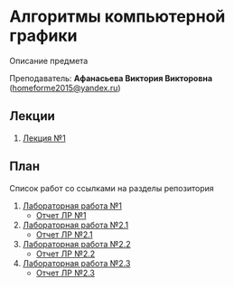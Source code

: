 # Алгоритмы компьютерной графики

Описание предмета

Преподаватель: **Афанасьева Виктория Викторовна** (homeforme2015@yandex.ru)

## Лекции
1. [Лекция №1](https://github.com/mafin1799/BMSTU/blob/main/4term/Computer%20graphics%20algorithms/Лекция_1.md)
## План

Список работ со ссылками на разделы репозитория

1. [Лабораторная работа №1](https://github.com/mafin1799/BMSTU/tree/main/4term/Computer%20graphics%20algorithms/ЛР_1)
    - [Отчет ЛР №1](https://github.com/mafin1799/BMSTU/blob/main/4term/Computer%20graphics%20algorithms/ЛР_1/Отчет_К3-43Б_ЧуйкоНА_№1.pdf)
2. [Лабораторная работа №2.1](https://github.com/mafin1799/BMSTU/tree/main/4term/Computer%20graphics%20algorithms/ЛР_2)
    - [Отчет ЛР №2.1](https://github.com/mafin1799/BMSTU/blob/main/4term/Computer%20graphics%20algorithms/ЛР_2/REPORT_LW_2.pdf)
3. [Лабораторная работа №2.2](https://github.com/mafin1799/BMSTU/tree/main/4term/Computer%20graphics%20algorithms/ЛР_3)
    - [Отчет ЛР №2.2](https://github.com/mafin1799/BMSTU/blob/main/4term/Computer%20graphics%20algorithms/ЛР_3/REPORT_LW_4.pdf)
4. [Лабораторная работа №2.3](https://github.com/mafin1799/BMSTU/tree/main/4term/Computer%20graphics%20algorithms/ЛР_4)
    - [Отчет ЛР №2.3](https://github.com/mafin1799/BMSTU/blob/main/4term/Computer%20graphics%20algorithms/ЛР_4/Report_LW_4.pdf)
